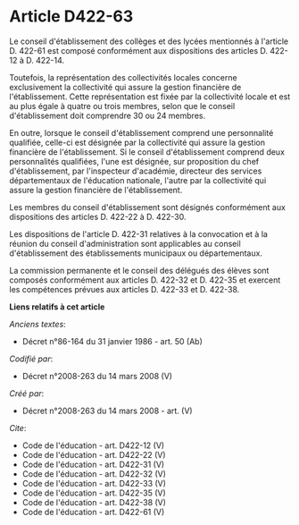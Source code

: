 # Article D422-63

Le conseil d'établissement des collèges et des lycées mentionnés à l'article D. 422-61 est composé conformément aux
dispositions des articles D. 422-12 à D. 422-14. 

Toutefois, la représentation des collectivités locales concerne exclusivement la collectivité qui assure la gestion
financière de l'établissement. Cette représentation est fixée par la collectivité locale et est au plus égale à quatre ou
trois membres, selon que le conseil d'établissement doit comprendre 30 ou 24 membres. 

En outre, lorsque le conseil d'établissement comprend une personnalité qualifiée, celle-ci est désignée par la collectivité
qui assure la gestion financière de l'établissement. Si le conseil d'établissement comprend deux personnalités qualifiées,
l'une est désignée, sur proposition du chef d'établissement, par l'inspecteur d'académie, directeur des services
départementaux de l'éducation nationale, l'autre par la collectivité qui assure la gestion financière de l'établissement. 

Les membres du conseil d'établissement sont désignés conformément aux dispositions des articles D. 422-22 à D. 422-30. 

Les dispositions de l'article D. 422-31 relatives à la convocation et à la réunion du conseil d'administration sont
applicables au conseil d'établissement des établissements municipaux ou départementaux. 

La commission permanente et le conseil des délégués des élèves sont composés conformément aux articles D. 422-32 et D. 422-35
et exercent les compétences prévues aux articles D. 422-33 et D. 422-38.

**Liens relatifs à cet article**

_Anciens textes_:

  - Décret n°86-164 du 31 janvier 1986 - art. 50 (Ab)

_Codifié par_:

  - Décret n°2008-263 du 14 mars 2008 (V)

_Créé par_:

  - Décret n°2008-263 du 14 mars 2008 - art. (V)

_Cite_:

  - Code de l'éducation - art. D422-12 (V)
  - Code de l'éducation - art. D422-22 (V)
  - Code de l'éducation - art. D422-31 (V)
  - Code de l'éducation - art. D422-32 (V)
  - Code de l'éducation - art. D422-33 (V)
  - Code de l'éducation - art. D422-35 (V)
  - Code de l'éducation - art. D422-38 (V)
  - Code de l'éducation - art. D422-61 (V)
